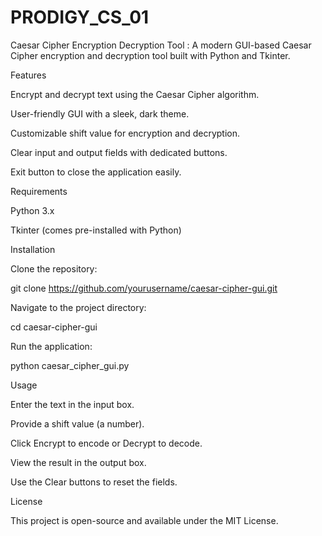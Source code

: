 # PRODIGY_CS_01
Caesar Cipher Encryption Decryption Tool : A modern GUI-based Caesar Cipher encryption and decryption tool built with Python and Tkinter.


Features

Encrypt and decrypt text using the Caesar Cipher algorithm.

User-friendly GUI with a sleek, dark theme.

Customizable shift value for encryption and decryption.

Clear input and output fields with dedicated buttons.

Exit button to close the application easily.

Requirements

Python 3.x

Tkinter (comes pre-installed with Python)

Installation

Clone the repository:

git clone https://github.com/yourusername/caesar-cipher-gui.git

Navigate to the project directory:

cd caesar-cipher-gui

Run the application:

python caesar_cipher_gui.py

Usage

Enter the text in the input box.

Provide a shift value (a number).

Click Encrypt to encode or Decrypt to decode.

View the result in the output box.

Use the Clear buttons to reset the fields.

License

This project is open-source and available under the MIT License.

